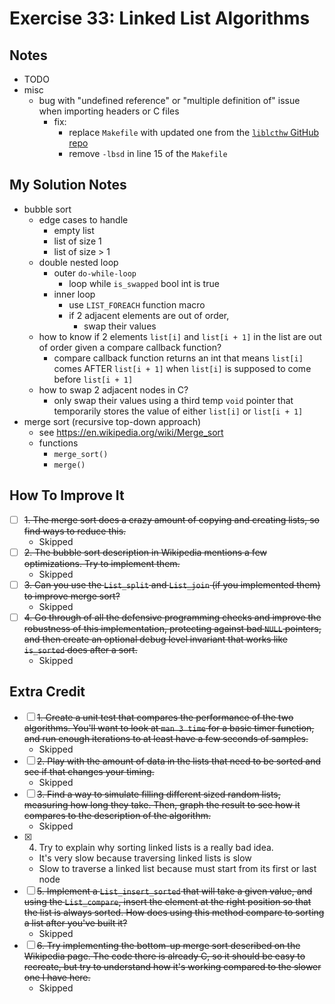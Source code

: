 # Exercise 33: Linked List Algorithms

## Notes

- TODO
- misc
  - bug with "undefined reference" or "multiple definition of" issue when importing headers or C files
    - fix:
      - replace `Makefile` with updated one from the [`liblcthw` GitHub repo](https://github.com/zedshaw/liblcthw/blob/master/Makefile)
      - remove `-lbsd` in line 15 of the `Makefile`

## My Solution Notes

- bubble sort
  - edge cases to handle
    - empty list
    - list of size 1
    - list of size > 1
  - double nested loop
    - outer `do-while-loop`
      - loop while `is_swapped` bool int is true
    - inner loop
      - use `LIST_FOREACH` function macro
      - if 2 adjacent elements are out of order,
        - swap their values
  - how to know if 2 elements `list[i]` and `list[i + 1]` in the list are out of order given a compare callback function?
    - compare callback function returns an int that means `list[i]` comes AFTER `list[i + 1]` when `list[i]` is supposed to come before `list[i + 1]`
  - how to swap 2 adjacent nodes in C?
    - only swap their values using a third temp `void` pointer that temporarily stores the value of either `list[i]` or `list[i + 1]`
- merge sort (recursive top-down approach)
  - see https://en.wikipedia.org/wiki/Merge_sort
  - functions
    - `merge_sort()`
    - `merge()`

## How To Improve It

- [ ] ~~1. The merge sort does a crazy amount of copying and creating lists, so find ways to reduce this.~~
  - Skipped
- [ ] ~~2. The bubble sort description in Wikipedia mentions a few optimizations. Try to implement them.~~
  - Skipped
- [ ] ~~3. Can you use the `List_split` and `List_join` (if you implemented them) to improve merge sort?~~
  - Skipped
- [ ] ~~4. Go through of all the defensive programming checks and improve the robustness of this implementation, protecting against bad `NULL` pointers, and then create an optional debug level invariant that works like `is_sorted` does after a sort.~~
  - Skipped

## Extra Credit

- [ ] ~~1. Create a unit test that compares the performance of the two algorithms. You'll want to look at `man 3 time` for a basic timer function, and run enough iterations to at least have a few seconds of samples.~~
  - Skipped
- [ ] ~~2. Play with the amount of data in the lists that need to be sorted and see if that changes your timing.~~
  - Skipped
- [ ] ~~3. Find a way to simulate filling different sized random lists, measuring how long they take. Then, graph the result to see how it compares to the description of the algorithm.~~
  - Skipped
- [x] 4. Try to explain why sorting linked lists is a really bad idea.
  - It's very slow because traversing linked lists is slow
  - Slow to traverse a linked list because must start from its first or last node
- [ ] ~~5. Implement a `List_insert_sorted` that will take a given value, and using the `List_compare`, insert the element at the right position so that the list is always sorted. How does using this method compare to sorting a list after you've built it?~~
  - Skipped
- [ ] ~~6. Try implementing the bottom-up merge sort described on the Wikipedia page. The code there is already C, so it should be easy to recreate, but try to understand how it's working compared to the slower one I have here.~~
  - Skipped

